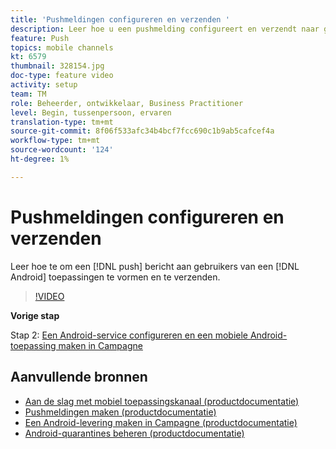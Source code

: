 ```yaml
---
title: 'Pushmeldingen configureren en verzenden '
description: Leer hoe u een pushmelding configureert en verzendt naar gebruikers van de Android-app.
feature: Push
topics: mobile channels
kt: 6579
thumbnail: 328154.jpg
doc-type: feature video
activity: setup
team: TM
role: Beheerder, ontwikkelaar, Business Practitioner
level: Begin, tussenpersoon, ervaren
translation-type: tm+mt
source-git-commit: 8f06f533afc34b4bcf7fcc690c1b9ab5cafcef4a
workflow-type: tm+mt
source-wordcount: '124'
ht-degree: 1%

---
```



# Pushmeldingen configureren en verzenden

Leer hoe te om een [!DNL push] bericht aan gebruikers van een [!DNL Android] toepassingen te vormen en te verzenden.

>[!VIDEO](https://video.tv.adobe.com/v/328154?quality=12)

**Vorige stap**

Stap 2: [Een Android-service configureren en een mobiele Android-toepassing maken in Campagne](/help/tutorial-getting-started-with-push-notifications-for-android/configuring-an-android-service-in-campaign.md)

## Aanvullende bronnen

* [Aan de slag met mobiel toepassingskanaal (productdocumentatie)](https://experienceleague.adobe.com/docs/campaign-classic/using/sending-messages/sending-push-notifications/about-mobile-app-channel.html#about-mobile-app-channel)
* [Pushmeldingen maken (productdocumentatie)](https://experienceleague.adobe.com/docs/campaign-classic/using/sending-messages/sending-push-notifications/creating-notifications.html#sending-messages)
* [Een Android-levering maken in Campagne (productdocumentatie)](https://experienceleague.adobe.com/docs/campaign-classic/using/sending-messages/sending-push-notifications/configure-the-mobile-app/configuring-the-mobile-application-android.html#creating-android-delivery)
* [Android-quarantines beheren (productdocumentatie)](https://experienceleague.adobe.com/docs/campaign-classic/using/sending-messages/monitoring-deliveries/understanding-quarantine-management.html#android-quarantine)
